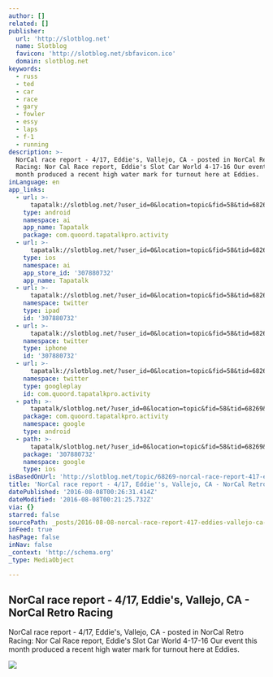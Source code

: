 ```yaml
---
author: []
related: []
publisher:
  url: 'http://slotblog.net'
  name: Slotblog
  favicon: 'http://slotblog.net/sbfavicon.ico'
  domain: slotblog.net
keywords:
  - russ
  - ted
  - car
  - race
  - gary
  - fowler
  - essy
  - laps
  - f-1
  - running
description: >-
  NorCal race report - 4/17, Eddie's, Vallejo, CA - posted in NorCal Retro
  Racing: Nor Cal Race report, Eddie's Slot Car World 4-17-16 Our event this
  month produced a recent high water mark for turnout here at Eddies.
inLanguage: en
app_links:
  - url: >-
      tapatalk://slotblog.net/?user_id=0&location=topic&fid=58&tid=68269&perpage=50&channel=facebook-indexing
    type: android
    namespace: ai
    app_name: Tapatalk
    package: com.quoord.tapatalkpro.activity
  - url: >-
      tapatalk://slotblog.net/?user_id=0&location=topic&fid=58&tid=68269&perpage=50&channel=facebook-indexing
    type: ios
    namespace: ai
    app_store_id: '307880732'
    app_name: Tapatalk
  - url: >-
      tapatalk://slotblog.net/?user_id=0&location=topic&fid=58&tid=68269&perpage=50&channel=twitter-indexing
    namespace: twitter
    type: ipad
    id: '307880732'
  - url: >-
      tapatalk://slotblog.net/?user_id=0&location=topic&fid=58&tid=68269&perpage=50&channel=twitter-indexing
    namespace: twitter
    type: iphone
    id: '307880732'
  - url: >-
      tapatalk://slotblog.net/?user_id=0&location=topic&fid=58&tid=68269&perpage=50&channel=twitter-indexing
    namespace: twitter
    type: googleplay
    id: com.quoord.tapatalkpro.activity
  - path: >-
      tapatalk/slotblog.net/?user_id=0&location=topic&fid=58&tid=68269&perpage=50&channel=google-indexing
    package: com.quoord.tapatalkpro.activity
    namespace: google
    type: android
  - path: >-
      tapatalk/slotblog.net/?user_id=0&location=topic&fid=58&tid=68269&perpage=50&channel=google-indexing
    package: '307880732'
    namespace: google
    type: ios
isBasedOnUrl: 'http://slotblog.net/topic/68269-norcal-race-report-417-eddies-vallejo-ca/'
title: 'NorCal race report - 4/17, Eddie''s, Vallejo, CA - NorCal Retro Racing'
datePublished: '2016-08-08T00:26:31.414Z'
dateModified: '2016-08-08T00:21:25.732Z'
via: {}
starred: false
sourcePath: _posts/2016-08-08-norcal-race-report-417-eddies-vallejo-ca-norcal-ret.md
inFeed: true
hasPage: false
inNav: false
_context: 'http://schema.org'
_type: MediaObject

---
```

<article style=""><h1>NorCal race report - 4/17, Eddie's, Vallejo, CA - NorCal Retro Racing</h1><p>NorCal race report - 4/17, Eddie's, Vallejo, CA - posted in NorCal Retro Racing: Nor Cal Race report, Eddie's Slot Car World 4-17-16 Our event this month produced a recent high water mark for turnout here at Eddies.</p><img src="http://i802.photobucket.com/albums/yy310/sjsierra/1-Eddies%204-17-16%20001_zpscjcxuono.jpg" /></article>